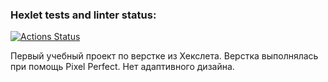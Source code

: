 ### Hexlet tests and linter status:
[![Actions Status](https://github.com/EgorovArtem34/layout-designer-project-58/workflows/hexlet-check/badge.svg)](https://github.com/EgorovArtem34/layout-designer-project-58/actions)


Первый учебный проект по верстке из Хекслета. Верстка выполнялась при помощь Pixel Perfect. Нет адаптивного дизайна.
